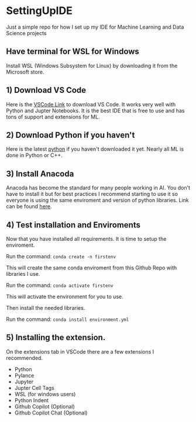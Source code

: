 # SettingUpIDE
Just a simple repo for how I set up my IDE for Machine Learning and Data Science projects

## Have terminal for WSL for Windows
Install WSL (Windows Subsystem for Linux) by downloading it from the Microsoft store.

## 1) Download VS Code
Here is the [VSCode Link](https://code.visualstudio.com/) to download VS Code. It works very well with Python and Jupter Notebooks. It is the best IDE that is free to use and has tons of support and extensions for ML.

## 2) Download Python if you haven't
Here is the latest [python](https://www.python.org/) if you haven't downloaded it yet.
Nearly all ML is done in Python or C++.

## 3) Install Anacoda
Anacoda has become the standard for many people working in AI. You don't have to install it but for best practices I recommend starting to use it so everyone is using the same enviroment and version of python libraries. Link can be found [here](https://www.anaconda.com/).


## 4) Test installation and Enviroments
Now that you have installed all requirements. It is time to setup the enviroment.

Run the command:
`conda create -n firstenv`

This will create the same conda enviroment from this Github Repo with libraries I use.

Run the command:
`conda activate firstenv`

This will activate the environment for you to use.

Then install the needed libraries.

Run the command:
`conda install environment.yml`

## 5) Installing the extension.
On the extensions tab in VSCode there are a few extensions I recommended. 
- Python
- Pylance
- Jupyter
- Jupter Cell Tags
- WSL (for windows users)
- Python Indent
- Github Copilot (Optional)
- Github Copilot Chat (Optional)